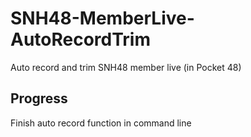 # SNH48-MemberLive-AutoRecordTrim
Auto record and trim SNH48 member live (in Pocket 48)

## Progress
Finish auto record function in command line
